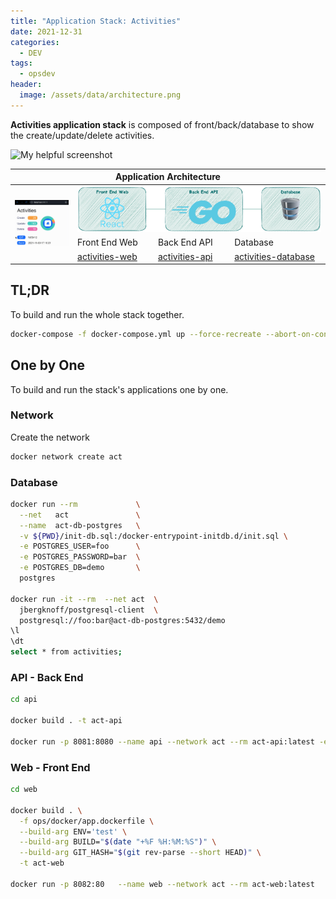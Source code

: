 ```yaml
---
title: "Application Stack: Activities"
date: 2021-12-31
categories:
  - DEV
tags:
  - opsdev
header:
  image: /assets/data/architecture.png
---
```



**Activities application stack** is composed of front/back/database to show the create/update/delete activities.

![My helpful screenshot](/assets/bio-photo.jpg)

<table>
<thead>
  <tr>
    <th colspan="4">Application Architecture </th>
  </tr>
</thead>
<tbody>
  <tr>
    <td rowspan="3"><img src="/assets/data/activities.gif" alt="app"  width="200"></td>
    <td colspan="3"><img src="/assets/data/architecture.png" width="600"></td>
  </tr>
  <tr>
    <td>Front End Web</td>
    <td>Back End API</td>
    <td>Database</td>
  </tr>
  <tr>
    <td ><a href="https://github.com/niehaitao/activities-web" target="_blank" rel="noopener noreferrer">activities-web</a></td>
    <td ><a href="https://github.com/niehaitao/activities-api" target="_blank" rel="noopener noreferrer">activities-api</a></td>
    <td ><a href="activities/init-db.sql" target="_blank" rel="noopener noreferrer">activities-database</a></td>
  </tr>
</tbody>
</table>

## TL;DR

To build and run the whole stack together.

```bash
docker-compose -f docker-compose.yml up --force-recreate --abort-on-container-exit --build
```

## One by One

To build and run the stack's applications one by one.

### Network

Create the network
```bash
docker network create act
```

### Database

```bash
docker run --rm             \
  --net   act               \
  --name  act-db-postgres   \
  -v ${PWD}/init-db.sql:/docker-entrypoint-initdb.d/init.sql \
  -e POSTGRES_USER=foo      \
  -e POSTGRES_PASSWORD=bar  \
  -e POSTGRES_DB=demo       \
  postgres

docker run -it --rm  --net act  \
  jbergknoff/postgresql-client  \
  postgresql://foo:bar@act-db-postgres:5432/demo
\l
\dt
select * from activities;
```

### API - Back End

```bash
cd api

docker build . -t act-api

docker run -p 8081:8080 --name api --network act --rm act-api:latest -e 

```

### Web - Front End

```bash
cd web

docker build . \
  -f ops/docker/app.dockerfile \
  --build-arg ENV='test' \
  --build-arg BUILD="$(date "+%F %H:%M:%S")" \
  --build-arg GIT_HASH="$(git rev-parse --short HEAD)" \
  -t act-web

docker run -p 8082:80   --name web --network act --rm act-web:latest
```
